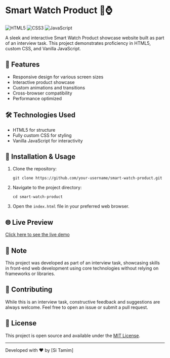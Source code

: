 # Smart Watch Product 🌟⌚

![HTML5](https://iconscout.com/free-icon/html-59)
![CSS3](https://img.shields.io/badge/css3-%231572B6.svg?style=for-the-badge&logo=css3&logoColor=white)
![JavaScript](https://img.shields.io/badge/javascript-%23323330.svg?style=for-the-badge&logo=javascript&logoColor=%23F7DF1E)

A sleek and interactive Smart Watch Product showcase website built as part of an interview task. This project demonstrates proficiency in HTML5, custom CSS, and Vanilla JavaScript.

## 🚀 Features

- Responsive design for various screen sizes
- Interactive product showcase
- Custom animations and transitions
- Cross-browser compatibility
- Performance optimized

## 🛠️ Technologies Used

- HTML5 for structure
- Fully custom CSS for styling
- Vanilla JavaScript for interactivity

## 🔧 Installation & Usage

1. Clone the repository:
   ```
   git clone https://github.com/your-username/smart-watch-product.git
   ```

2. Navigate to the project directory:
   ```
   cd smart-watch-product
   ```

3. Open the `index.html` file in your preferred web browser.

## 🌐 Live Preview

[Click here to see the live demo](#) <!-- Replace # with your actual live preview link -->

## 📝 Note

This project was developed as part of an interview task, showcasing skills in front-end web development using core technologies without relying on frameworks or libraries.

## 🤝 Contributing

While this is an interview task, constructive feedback and suggestions are always welcome. Feel free to open an issue or submit a pull request.

## 📄 License

This project is open source and available under the [MIT License](LICENSE).

---

Developed with ❤️ by [Si Tamim]